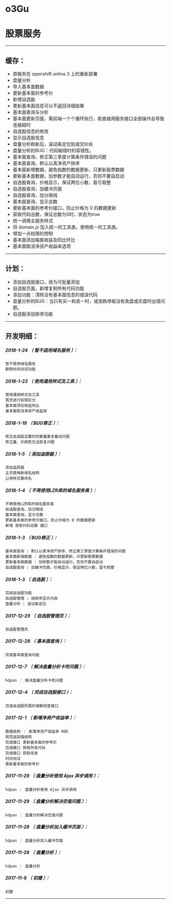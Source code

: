 # o3Gu
股票服务
=======

*******************************************************************

缓存：
-------------------------------------------------------------------

- 原服务在 openshift online 3 上的重新部署
- 盘量分析
- 导入基本面数据
- 更新基本面的参考价
- 新增自选股
- 更新基本面信息可以不返回详细结果
- 基本面查询与分析
- 基本面更新页面，需前端一个个循环执行，若直接用服务接口全部操作会导致连接超时
- 自选股信息的修改
- 显示自选股信息
- 盘量分析刷新后，滚动条定位到成交价处
- 盘量分析的BUG：代码输错时的容错性。
- 基本面查询，修正第三季度计算条件错误的问题
- 基本面查询，默认以真净资产排序
- 基本面新增数据，避免指数的数据更新，只更新股票数据
- 更新基本面数据，加参数才能自动运行，否则不要自启动
- 自选股查询，价格显示，保证两位小数，盈亏取整
- 自选股查询，加缓冲页面
- 自选股查询，加分隔线
- 基本面查询，显示总数
- 更新基本面的参考价接口，防止价格为 0 的数据更新
- 获取代码总数，保证总数为0时，状态为true
- 统一调用主服务样式
- 将 domain.js 加入统一的工具类，使用统一的工具类。
- 增加一点权限的控制
- 基本面添加每股收益及同比环比
- 基本面取消净资产收益率选项

*******************************************************************

计划：
-------------------------------------------------------------------

- 添加自选股接口，改为可批量添加
- 自选股页面，新增复制所有代码功能
- 添加功能：清除没有基本面信息的错误代码
- 盘量分析的BUG：当只有买一和卖一时，或涨跌停板没有卖盘或买盘时出错问题。
- 自选股添加排序功能

*******************************************************************





开发明细：
-------------------------------------------------------------------

##### 2018-1-24 （ 暂不适用域名服务 ）：
	暂不使用域名服务
	删除时间测试功能

##### 2018-1-23 （ 使用通用样式及工具 ）：
	使用通用样式及工具
	首页进行权限区分
	基本面添加收益同比
	基本面取消净资产收益率

##### 2018-1-19 （ BUG修正 ）：
	修正自选股设置时的数量重复叠加问题
	修正量、价颜色无法恢复问题

##### 2018-1-5 （ 添加追踪器 ）：
	添加追踪器
	主页使用新域名结构
	公用样式重命名

##### 2018-1-4 （ 不再使用LZR库的域名服务类 ）：
	不再使用LZR库的域名服务类
	自选股查询，加分隔线
	基本面查询，显示总数
	更新基本面的参考价接口，防止价格为 0 的数据更新
	新增 获取代码总数 接口

##### 2018-1-3 （ BUG修正 ）：
	基本面查询 : 默认以真净资产排序，修正第三季度计算条件错误的问题
	基本面新增数据 : 避免指数的数据更新，只更新股票数据
	更新基本面数据 : 加参数才能自动运行，否则不要自启动
	自选股查询 : 加缓冲页面，价格显示，保证两位小数，盈亏取整

##### 2018-1-3 （ 自选股 ）：
	完成自选股功能
	自选股管理 : 按排序显示内容
	盘量分析 : 滚动条定位

##### 2017-12-29 （ 自选股管理页 ）：
	自选股管理页

##### 2017-12-28 （ 基本面查询 ）：
	完成基本面查询功能

##### 2017-12-7 （ 解决盘量分析卡死问题 ）：
	hdpan ： 解决盘量分析卡死问题

##### 2017-12-4 （ 完成自选股接口 ）：
	完成自选股所需的增删改查接口

##### 2017-12-1 （ 新增净资产收益率 ）：
	数据结构 ： 新增净资产收益率 ROE
	规范返回值结构
	完成接口 更新基本面的参考价
	完成接口 获取所有代码
	完成接口 获取信息
	时间测试
	更新基本面的参考价

##### 2017-11-29 （ 盘量分析使用 Ajax 异步调用 ）：
	hdpan ： 盘量分析使用 Ajax 异步调用

##### 2017-11-29 （ 盘量分析解决空值问题 ）：
	hdpan ： 盘量分析解决空值问题

##### 2017-11-28 （ 盘量分析加入缓冲页面 ）：
	hdpan ： 盘量分析加入缓冲页面

##### 2017-11-28 （ 盘量分析 ）：
	hdpan ： 盘量分析

##### 2017-11-8 （ 初建 ）：
	初建

*******************************************************************
